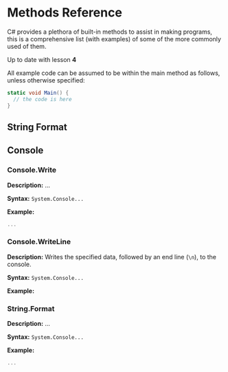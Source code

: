 # Methods Reference

C# provides a plethora of built-in methods to assist in making programs, this is a comprehensive list (with examples) of some of the more commonly used of them.

Up to date with lesson **4**

All example code can be assumed to be within the main method as follows, unless otherwise specified:

```C#
static void Main() {
  // the code is here
}
```

## String Format



## Console

### Console.Write

**Description:** ...

**Syntax:** `System.Console...`

**Example:**
```C#
...
```

### Console.WriteLine

**Description:** Writes the specified data, followed by an end line (`\n`), to the console.

**Syntax:** `System.Console...`

**Example:**

### String.Format

**Description:** ...

**Syntax:** `System.Console...`

**Example:**
```C#
...
```
